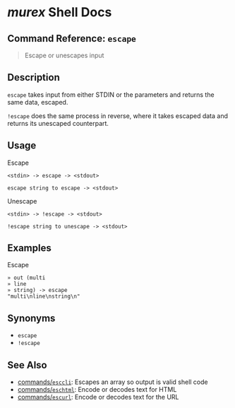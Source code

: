 # _murex_ Shell Docs

## Command Reference: `escape`

> Escape or unescapes input 

## Description

`escape` takes input from either STDIN or the parameters and returns the same
data, escaped.

`!escape` does the same process in reverse, where it takes escaped data and
returns its unescaped counterpart.

## Usage

Escape

    <stdin> -> escape -> <stdout>
    
    escape string to escape -> <stdout>
    
Unescape

    <stdin> -> !escape -> <stdout>
    
    !escape string to unescape -> <stdout>

## Examples

Escape

    » out (multi
    » line
    » string) -> escape
    "multi\nline\nstring\n" 

## Synonyms

* `escape`
* `!escape`


## See Also

* [commands/`esccli`](../commands/esccli.md):
  Escapes an array so output is valid shell code
* [commands/`eschtml`](../commands/eschtml.md):
  Encode or decodes text for HTML
* [commands/`escurl`](../commands/escurl.md):
  Encode or decodes text for the URL